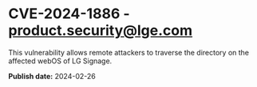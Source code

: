 # CVE-2024-1886 - product.security@lge.com




This vulnerability allows remote attackers to traverse the directory on the affected webOS of LG Signage.





**Publish date:** 2024-02-26
